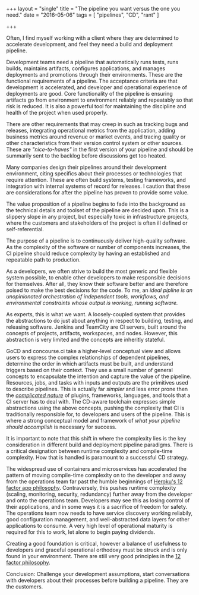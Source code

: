 +++
layout = "single"
title = "The pipeline you want versus the one you need."
date = "2016-05-06"
tags = [
  "pipelines",
  "CD",
  "rant"
  ]

+++

Often, I find myself working with a client where they are determined to accelerate development, and feel they need a build and deployment pipeline. 

Development teams need a pipeline that automatically runs tests, runs builds, maintains artifacts, configures applications, and manages deployments and promotions through their environments. These are the functional requirements of a pipeline. The acceptance criteria are that development is accelerated, and developer and operational experience of deployments are good. Core functionality of the pipeline is ensuring artifacts go from environment to environment reliably and repeatably so that risk is reduced. It is also a powerful tool for maintaining the discipline and health of the project when used properly.

There are other requirements that may creep in such as tracking bugs and releases, integrating operational metrics from the application, adding business metrics around revenue or market events, and tracing quality or other characteristics from their version control system or other sources. These are *"nice-to-haves"* in the first version of your pipeline and should be summarily sent to the backlog before discussions get too heated.

Many companies design their pipelines around their development environment, citing specifics about their processes or technologies that require attention. These are often build systems, testing frameworks, and integration with internal systems of record for releases. I caution that these are considerations for after the pipeline has proven to provide some value.

The value proposition of a pipeline begins to fade into the background as the technical details and toolset of the pipeline are decided upon. This is a slippery slope in any project, but especially toxic in infrastructure projects, where the customers and stakeholders of the project is often ill defined or self-referential. 

The purpose of a pipeline is to continuously deliver high-quality software. As the complexity of the software or number of components increases, the CI pipeline should reduce complexity by having an established and repeatable path to production. 

As a developers, we often strive to build the most generic and flexible system possible, to enable other developers to make responsible decisions for themselves. After all, they know their software better and are therefore poised to make the best decisions for the code. To me, an *ideal pipline is an unopinionated orchestration of independent tools, workflows, and environmental constraints whose output is working, running software.*

As experts, this is what we want. A loosely-coupled system that provides the abstractions to do just about anything in respect to building, testing, and releasing software. Jenkins and TeamCity are CI servers, built around the concepts of projects, artifacts, workspaces, and nodes. However, this abstraction is very limited and the concepts are inheritly stateful. 

GoCD and concourse.ci take a higher-level conceptual view and allows users to express the complex relationships of dependent pipelines, determine the order in which artifacts must be built, and understand triggers based on their context. They use a small number of general concepts to encapsulate the intention and capture the value of the pipeline. Resources, jobs, and tasks with inputs and outputs are the primitives used to describe pipelines. This is actually far _simpler_ and less error prone then the [*complicated nature*](https://larrycuban.wordpress.com/2010/06/08/the-difference-between-complicated-and-complex-matters/) of plugins, frameworks, languages, and tools that a CI server has to deal with. The CD-aware toolchain expresses simple abstractions using the above concepts, pushing the complexity that CI is traditionally responsible for, to developers and users of the pipeline. This is where a strong conceptual model and framework of *what your pipeline should accomplish* is necessary for success.

It is important to note that this shift in where the complexity lies is the key consideration in different build and deployment pipeline paradigms. There is a critical designation between runtime complexity and compile-time complexity. How that is handled is paramount to a successful CD strategy.

The widespread use of containers and microservices has accelerated the pattern of moving compile-time complexity on to the developer and away from the operations team far past the humble beginnings of [Heroku's 12 factor app philosophy](http://12factor.net/). Contraversely, this pushes runtime complexity (scaling, monitoring, security, redundancy) further away from the developer and onto the operations team. Developers may see this as losing control of their applications, and in some ways it is a sacrifice of freedom for safety. The operations team now needs to have service discovery working reliabily, good configuration management, and well-abstracted data layers for other applications to consume. A very high level of operational maturity is required for this to work, let alone to begin paying dividends.

Creating a good foundation is critical, however a balance of usefulness to developers and graceful operational orthodoxy must be struck and is only found in your environment. There are still very good principles in the [12 factor philosophy](https://12factor.net).

Conclusion: Challenge your development assumptions, start conversations with developers about their processes before building a pipeline. They are the customers.

